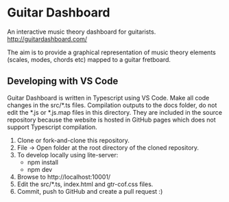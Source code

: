 # Guitar Dashboard
An interactive music theory dashboard for guitarists. http://guitardashboard.com/

The aim is to provide a graphical representation of music theory elements (scales, modes, chords etc) mapped to a guitar fretboard.

## Developing with VS Code

Guitar Dashboard is written in Typescript using VS Code. Make all code changes in the src/*.ts files. Compilation outputs to the docs folder, do not edit the *.js or *.js.map files in this directory. They are included in the source repository because the website is hosted in GitHub pages which does not support Typescript compilation.

1. Clone or fork-and-clone this repository.
2. File -> Open folder at the root directory of the cloned repository.
4. To develop locally using lite-server:
    - npm install
    - npm dev
5. Browse to http://localhost:10001/
6. Edit the src/*.ts, index.html and gtr-cof.css files.
8. Commit, push to GitHub and create a pull request :)

